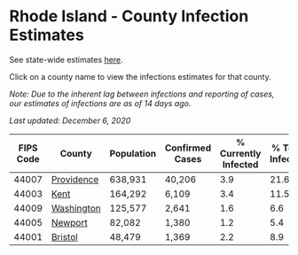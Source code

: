 # Rhode Island - County Infection Estimates

See state-wide estimates [here](/infections/us-ri).

Click on a county name to view the infections estimates for that county.

*Note: Due to the inherent lag between infections and reporting of cases, our estimates of infections are as of 14 days ago.*

*Last updated: December 6, 2020*

|   FIPS Code |                   County |   Population |   Confirmed Cases |   % Currently Infected |   % Total Infected |
|-------------|--------------------------|--------------|-------------------|------------------------|--------------------|
|       44007 | [Providence](providence) |      638,931 |            40,206 |                    3.9 |               21.6 |
|       44003 |             [Kent](kent) |      164,292 |             6,109 |                    3.4 |               11.5 |
|       44009 | [Washington](washington) |      125,577 |             2,641 |                    1.6 |                6.6 |
|       44005 |       [Newport](newport) |       82,082 |             1,380 |                    1.2 |                5.4 |
|       44001 |       [Bristol](bristol) |       48,479 |             1,369 |                    2.2 |                8.9 |